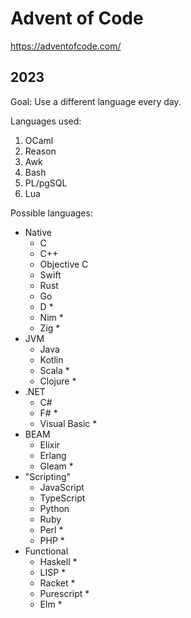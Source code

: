 # Advent of Code

https://adventofcode.com/

## 2023

Goal: Use a different language every day.

Languages used:

1. OCaml
1. Reason
1. Awk
1. Bash
1. PL/pgSQL
1. Lua

Possible languages:

- Native
    - C
    - C++
    - Objective C
    - Swift
    - Rust
    - Go
    - D *
    - Nim *
    - Zig *
- JVM
    - Java
    - Kotlin
    - Scala *
    - Clojure *
- .NET
    - C#
    - F# *
    - Visual Basic *
- BEAM
    - Elixir
    - Erlang
    - Gleam *
- "Scripting"
    - JavaScript
    - TypeScript
    - Python
    - Ruby
    - Perl *
    - PHP *
- Functional
    - Haskell *
    - LISP *
    - Racket *
    - Purescript *
    - Elm *
